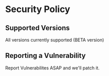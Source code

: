 # Security Policy

## Supported Versions

All versions currently supported (BETA version)

## Reporting a Vulnerability

Report Vulnerabilites ASAP and we'll patch it.
